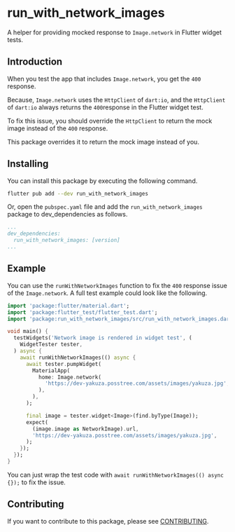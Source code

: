 # run_with_network_images

A helper for providing mocked response to `Image.network` in Flutter widget tests.

## Introduction

When you test the app that includes `Image.network`, you get the `400` response.

Because, `Image.network` uses the `HttpClient` of `dart:io`, and the `HttpClient` of `dart:io` always returns the `400`response in the Flutter widget test.

To fix this issue, you should override the `HttpClient` to return the mock image instead of the `400` response.

This package overrides it to return the mock image instead of you.

## Installing

You can install this package by executing the following command.

```bash
flutter pub add --dev run_with_network_images
```

Or, open the `pubspec.yaml` file and add the `run_with_network_images` package to dev_dependencies as follows.

```yaml
...
dev_dependencies:
  run_with_network_images: [version]
...
```

## Example

You can use the `runWithNetworkImages` function to fix the `400` response issue of the `Image.network`. A full test example could look like the following.

```dart
import 'package:flutter/material.dart';
import 'package:flutter_test/flutter_test.dart';
import 'package:run_with_network_images/src/run_with_network_images.dart';

void main() {
  testWidgets('Network image is rendered in widget test', (
    WidgetTester tester,
  ) async {
    await runWithNetworkImages(() async {
      await tester.pumpWidget(
        MaterialApp(
          home: Image.network(
            'https://dev-yakuza.posstree.com/assets/images/yakuza.jpg',
          ),
        ),
      );

      final image = tester.widget<Image>(find.byType(Image));
      expect(
        (image.image as NetworkImage).url,
        'https://dev-yakuza.posstree.com/assets/images/yakuza.jpg',
      );
    });
  });
}
```

You can just wrap the test code with `await runWithNetworkImages(() async {});` to fix the issue.

## Contributing

If you want to contribute to this package, please see [CONTRIBUTING](CONTRIBUTING.md).
